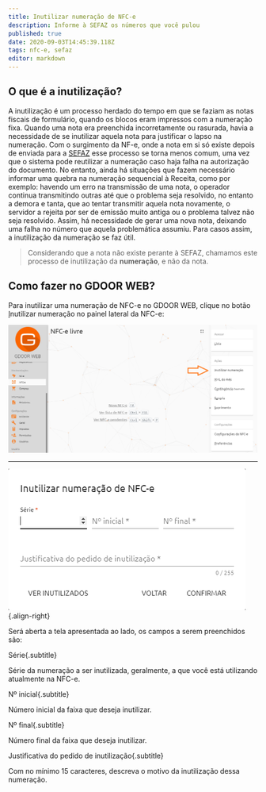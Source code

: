 ```yaml
---
title: Inutilizar numeração de NFC-e
description: Informe à SEFAZ os números que você pulou
published: true
date: 2020-09-03T14:45:39.118Z
tags: nfc-e, sefaz
editor: markdown
---
```


## O que é a inutilização?

A inutilização é um processo herdado do tempo em que se faziam as notas fiscais de formulário, quando os blocos eram impressos com a numeração fixa. Quando uma nota era preenchida incorretamente ou rasurada, havia a necessidade de se inutilizar aquela nota para justificar o lapso na numeração. Com o surgimento da NF-e, onde a nota em si só existe depois de enviada para a [SEFAZ](/glossario#sefaz) esse processo se torna menos comum, uma vez que o sistema pode reutilizar a numeração caso haja falha na autorização do documento. No entanto, ainda há situações que fazem necessário informar uma quebra na numeração sequencial à Receita, como por exemplo: havendo um erro na transmissão de uma nota, o operador continua transmitindo outras até que o problema seja resolvido, no entanto a demora e tanta, que ao tentar transmitir aquela nota novamente, o servidor a rejeita por ser de emissão muito antiga ou o problema talvez não seja resolvido. Assim, há necessidade de gerar uma nova nota, deixando uma falha no número que aquela problemática assumiu. Para casos assim, a inutilização da numeração se faz útil. 

> Considerando que a nota não existe perante à SEFAZ, chamamos este processo de inutilização da **numeração**, e não da nota.

## Como fazer no GDOOR WEB?

Para inutilizar uma numeração de NFC-e no GDOOR WEB, clique no botão <span class=mat-button><u>I</u>nutilizar numeração</span> no painel lateral da NFC-e:

![Acesso à inutilização na NFC-e](/movimentos/nfce/nfce-inutilizar-acesso.png)

---

![nfce-modal-inutilizacao.png](/movimentos/nfce/nfce-modal-inutilizacao.png){.align-right}

Será aberta a tela apresentada ao lado, os campos a serem preenchidos são:

Série{.subtitle}

Série da numeração a ser inutilizada, geralmente, a que você está utilizando atualmente na NFC-e.

Nº inicial{.subtitle}

Número inicial da faixa que deseja inutilizar.

Nº final{.subtitle}

Número final da faixa que deseja inutilizar.

Justificativa do pedido de inutilização{.subtitle}

Com no mínimo 15 caracteres, descreva o motivo da inutilização dessa numeração.


